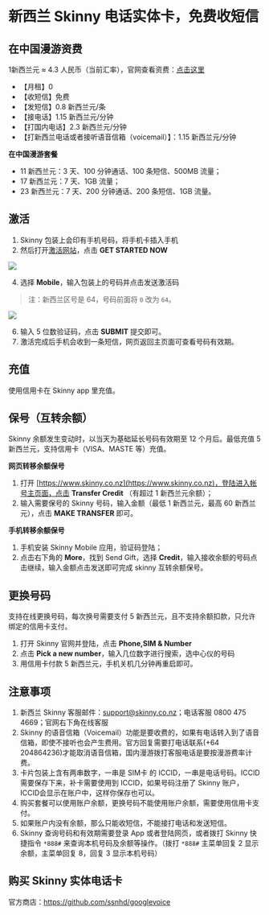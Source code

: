 # 新西兰 Skinny 电话实体卡，免费收短信




## 在中国漫游资费
1新西兰元 ≈ 4.3 人民币（当前汇率），官网查看资费：[点击这里](https://www.skinny.co.nz/pricing/overseas-roaming/)

- 【月租】0
- 【收短信】免费
- 【发短信】0.8 新西兰元/条
- 【接电话】1.15 新西兰元/分钟
- 【打国内电话】2.3 新西兰元/分钟
- 【打新西兰电话或者接听语音信箱（voicemail）】：1.15 新西兰元/分钟 


**在中国漫游套餐**

- 11 新西兰元：3 天、100 分钟通话、100 条短信、500MB 流量；
- 17 新西兰元：7 天、1GB 流量；
- 23 新西兰元：7 天、200 分钟通话、200 条短信、1GB 流量。

## 激活

1. Skinny 包装上会印有手机号码，将手机卡插入手机
2. 然后打开[激活网站](https://www.skinny.co.nz/register/)，点击 **GET STARTED NOW**

![](https://i.imgur.com/PalQ1Ec.png)
  
4. 选择 **Mobile**，输入包装上的号码并点击发送激活码

>注：新西兰区号是 64，号码前面将 `0` 改为 `64`。

![](https://i.imgur.com/s2LtEQ7.png)
  
6. 输入 5 位数验证码，点击 **SUBMIT** 提交即可。
7. 激活完成后手机会收到一条短信，网页返回主页面可查看号码有效期。

## 充值
使用信用卡在 Skinny app 里充值。

## 保号（互转余额）

Skinny 余额发生变动时，以当天为基础延长号码有效期至 12 个月后。最低充值 5 新西兰元，支持信用卡（VISA、MASTE 等）充值。

**网页转移余额保号**

1. 打开 [https://www.skinny.co.nz](https://www.skinny.co.nz)，登陆进入帐号主页面，点击 **Transfer Credit** （有超过 1 新西兰元余额）；
2. 输入需要保号的 Skinny 号码，输入金额（最低 1 新西兰元，最高 60 新西兰元），点击 **MAKE TRANSFER** 即可。

**手机转移余额保号**

1. 手机安装 Skinny Mobile 应用，验证码登陆；
2. 点击右下角的 **More**，找到 Send Gift，选择 **Credit**，输入接收余额的号码点击继续，输入金额点击发送即可完成 skinny 互转余额保号。

## 更换号码
支持在线更换号码，每次换号需要支付 5 新西兰元，且不支持余额扣款，只允许绑定的信用卡支付。
1. 打开 Skinny 官网并登陆，点击 **Phone,SIM & Number**
2. 点击 **Pick a new number**，输入几位数字进行搜索，选中心仪的号码
3. 用信用卡付款 5 新西兰元，手机关机几分钟再重启即可。

## 注意事项
1. 新西兰 Skinny 客服邮件：support@skinny.co.nz；电话客服 0800 475 4669；官网右下角在线客服
2. Skinny 的语音信箱（Voicemail）功能是要收费的，如果有电话转入到了语音信箱，即使不接听也会产生费用。官方回复需要打电话联系(+64 204864236)才能取消语音信箱，国内漫游拨打客服电话是要按漫游费率计费。
3. 卡片包装上含有两串数字，一串是 SIM卡 的 ICCID，一串是电话号码。ICCID 需要保存下来，补卡需要使用到 ICCID，如果号码注册了 Skinny 账户，ICCID会显示在账户中，这样你保存也可以。
4. 购买套餐可以使用账户余额，更换号码不能使用账户余额，需要使用信用卡支付。
5. 如果账户内没有余额，那么只能收短信，不能接打电话和发送短信。
6. Skinny 查询号码和有效期需要登录 App 或者登陆网页，或者拨打 Skinny 快捷指令 `*888#` 来查询本机号码及余额等操作。（拨打 `*888#` 主菜单回复 2 显示余额，主菜单回复 8，回复 3 显示本机号码）


## 购买 Skinny 实体电话卡

官方商店：https://github.com/ssnhd/googlevoice
